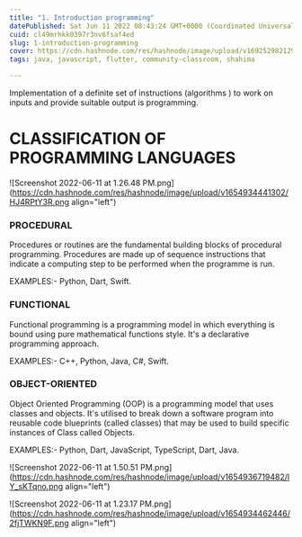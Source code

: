 ```yaml
---
title: "1. Introduction programming"
datePublished: Sat Jun 11 2022 08:43:24 GMT+0000 (Coordinated Universal Time)
cuid: cl49mrhkk0397r3nv6fsaf4ed
slug: 1-introduction-programming
cover: https://cdn.hashnode.com/res/hashnode/image/upload/v1692529821296/36164097-6afc-44af-bc84-d5574aef1724.png
tags: java, javascript, flutter, community-classroom, shahima

---
```


Implementation of a definite set of instructions (algorithms ) to work on inputs and provide suitable output is programming.

# CLASSIFICATION OF PROGRAMMING LANGUAGES

![Screenshot 2022-06-11 at 1.26.48 PM.png](https://cdn.hashnode.com/res/hashnode/image/upload/v1654934441302/HJ4RPtY3R.png align="left")

### PROCEDURAL

Procedures or routines are the fundamental building blocks of procedural programming. Procedures are made up of sequence instructions that indicate a computing step to be performed when the programme is run.

EXAMPLES:- Python, Dart, Swift.

### FUNCTIONAL

Functional programming is a programming model in which everything is bound using pure mathematical functions style. It's a declarative programming approach.

EXAMPLES:- C++, Python, Java, C#, Swift.

### OBJECT-ORIENTED

Object Oriented Programming (OOP) is a programming model that uses classes and objects. It's utilised to break down a software program into reusable code blueprints (called classes) that may be used to build specific instances of Class called Objects.

EXAMPLES:- Python, Dart, JavaScript, TypeScript, Dart, Java.

![Screenshot 2022-06-11 at 1.50.51 PM.png](https://cdn.hashnode.com/res/hashnode/image/upload/v1654936719482/lY_sKTqno.png align="left")

![Screenshot 2022-06-11 at 1.23.17 PM.png](https://cdn.hashnode.com/res/hashnode/image/upload/v1654934462446/2fjTWKN9F.png align="left")